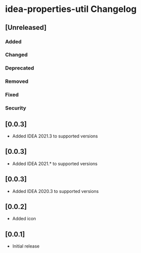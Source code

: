 <!-- Keep a Changelog guide -> https://keepachangelog.com -->

# idea-properties-util Changelog

## [Unreleased]
### Added

### Changed

### Deprecated

### Removed

### Fixed

### Security
## [0.0.3]

- Added IDEA 2021.3 to supported versions

## [0.0.3]

- Added IDEA 2021.* to supported versions

## [0.0.3]

- Added IDEA 2020.3 to supported versions

## [0.0.2]

- Added icon

## [0.0.1]

- Initial release
